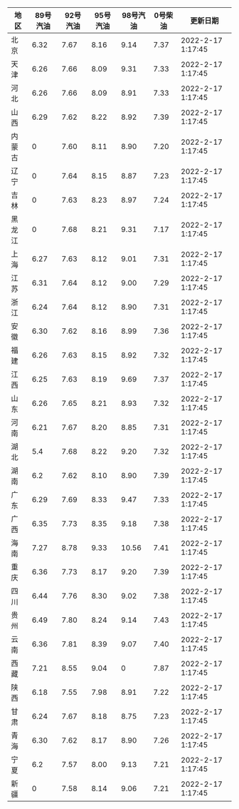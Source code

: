 | 地区 | 89号汽油 | 92号汽油 | 95号汽油 | 98号汽油 | 0号柴油 | 更新日期 |
| --- | --- | --- | --- | --- | --- | --- |
| 北京 | 6.32 | 7.67 | 8.16 | 9.14 | 7.37 | 2022-2-17 1:17:45 |
| 天津 | 6.26 | 7.66 | 8.09 | 9.31 | 7.33 | 2022-2-17 1:17:45 |
| 河北 | 6.26 | 7.66 | 8.09 | 8.91 | 7.33 | 2022-2-17 1:17:45 |
| 山西 | 6.29 | 7.62 | 8.22 | 8.92 | 7.39 | 2022-2-17 1:17:45 |
| 内蒙古 | 0 | 7.60 | 8.11 | 8.90 | 7.20 | 2022-2-17 1:17:45 |
| 辽宁 | 0 | 7.64 | 8.15 | 8.87 | 7.23 | 2022-2-17 1:17:45 |
| 吉林 | 0 | 7.63 | 8.23 | 8.97 | 7.24 | 2022-2-17 1:17:45 |
| 黑龙江 | 0 | 7.68 | 8.21 | 9.31 | 7.17 | 2022-2-17 1:17:45 |
| 上海 | 6.27 | 7.63 | 8.12 | 9.01 | 7.31 | 2022-2-17 1:17:45 |
| 江苏 | 6.31 | 7.64 | 8.12 | 9.00 | 7.29 | 2022-2-17 1:17:45 |
| 浙江 | 6.24 | 7.64 | 8.12 | 8.90 | 7.31 | 2022-2-17 1:17:45 |
| 安徽 | 6.30 | 7.62 | 8.16 | 8.99 | 7.36 | 2022-2-17 1:17:45 |
| 福建 | 6.26 | 7.63 | 8.15 | 8.92 | 7.32 | 2022-2-17 1:17:45 |
| 江西 | 6.25 | 7.63 | 8.19 | 9.69 | 7.37 | 2022-2-17 1:17:45 |
| 山东 | 6.26 | 7.65 | 8.21 | 8.93 | 7.32 | 2022-2-17 1:17:45 |
| 河南 | 6.21 | 7.67 | 8.20 | 8.85 | 7.31 | 2022-2-17 1:17:45 |
| 湖北 | 5.4 | 7.68 | 8.22 | 9.20 | 7.32 | 2022-2-17 1:17:45 |
| 湖南 | 6.2 | 7.62 | 8.10 | 8.90 | 7.39 | 2022-2-17 1:17:45 |
| 广东 | 6.29 | 7.69 | 8.33 | 9.47 | 7.33 | 2022-2-17 1:17:45 |
| 广西 | 6.35 | 7.73 | 8.35 | 9.18 | 7.38 | 2022-2-17 1:17:45 |
| 海南 | 7.27 | 8.78 | 9.33 | 10.56 | 7.41 | 2022-2-17 1:17:45 |
| 重庆 | 6.36 | 7.73 | 8.17 | 9.20 | 7.39 | 2022-2-17 1:17:45 |
| 四川 | 6.44  | 7.76 | 8.30 | 9.02 | 7.38 | 2022-2-17 1:17:45 |
| 贵州 | 6.49 | 7.80 | 8.24 | 9.14 | 7.43 | 2022-2-17 1:17:45 |
| 云南 | 6.36  | 7.81 | 8.39 | 9.07 | 7.40 | 2022-2-17 1:17:45 |
| 西藏 | 7.21 | 8.55 | 9.04 | 0 | 7.87 | 2022-2-17 1:17:45 |
| 陕西 | 6.18 | 7.55 | 7.98 | 8.91 | 7.22 | 2022-2-17 1:17:45 |
| 甘肃 | 6.24 | 7.67 | 8.18 | 8.75 | 7.23 | 2022-2-17 1:17:45 |
| 青海 | 6.30 | 7.62 | 8.17 | 8.90 | 7.26 | 2022-2-17 1:17:45 |
| 宁夏 | 6.2 | 7.57 | 8.00 | 9.13 | 7.21 | 2022-2-17 1:17:45 |
| 新疆 | 0 | 7.58 | 8.14 | 9.06 | 7.21 | 2022-2-17 1:17:45 |
